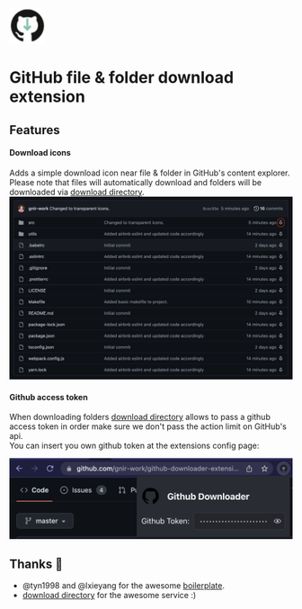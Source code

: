 <img src="src/assets/img/icon-128.png" width="64"/>

# GitHub file & folder download extension

## Features

#### Download icons

Adds a simple download icon near file & folder in GitHub's content explorer.  
Please note that files will automatically download and folders will be downloaded via [download directory](https://download-directory.github.io/).  
![download_icon](/docs/download_icon_example.png)

#### Github access token

When downloading folders [download directory](https://github.com/download-directory/download-directory.github.io) allows to
pass a github access token in order make sure we don't pass the action limit on GitHub's api.  
You can insert you own github token at the extensions config page:

![github_token_config](/docs/github_token_config.png)

## Thanks :raised_hands:

- @tyn1998 and @lxieyang for the awesome [boilerplate](https://github.com/lxieyang/chrome-extension-boilerplate-react).
- [download directory](https://github.com/download-directory/download-directory.github.io) for the awesome service :)

